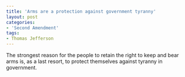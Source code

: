 ```yaml
---
title: 'Arms are a protection against government tyranny'
layout: post
categories:
- 'Second Amendment'
tags:
- Thomas Jefferson
---
```


The strongest reason for the people to retain the right to keep and bear arms is, as a last resort, to protect themselves against tyranny in government.

